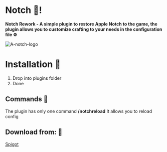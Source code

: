 # Notch 🍏!

**Notch Rework - A simple plugin to restore Apple Notch to the game, the plugin allows you to customize crafting to your needs in the configuration file ⚙️**

![A-notch-logo](https://proxy.spigotmc.org/8933911145a75598ef718058f494d38658fce70b?url=https%3A%2F%2Fi.imgur.com%2Fq7M9YtQ.png)


# Installation 👾
1. Drop into plugins folder
2. Done



## Commands 👀
The plugin has only one command **/notchreload**
It allows you to reload config


## Download from: 📒

[Spigot](https://www.spigotmc.org/resources/notch-rework-1-17-1-19-2.95388/)

   
